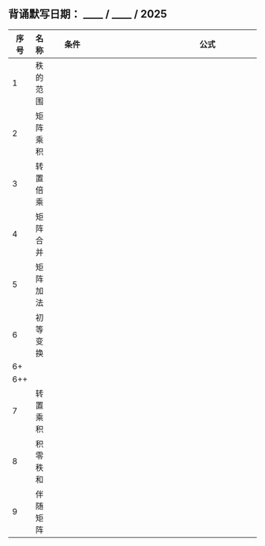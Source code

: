 ## 背诵默写日期： \_\_\_\_ / \_\_\_\_ / 2025


| 序号  | 名称   | 条件                     | 公式                                                                                                       |
| --- | ---- | ---------------------- | -------------------------------------------------------------------------------------------------------- |
| 1   | 秩的范围 | $~~~~~~~~~~~~~~~~~~~~$ | $~~~~~~~~~~~~~~~~~~~~~~~~~~~~~~~~~~~~~~~~~~~~~~~~~~$                                                     |
| 2   | 矩阵乘积 |                        | $~~~~~~~~~~~~~~~~~~~~~~~~~~~~~~~~~~~~~~~~~~~~~~~~~~$                                                     |
| 3   | 转置倍乘 |                        | $~~~~~~~~~~~~~~~~~~~~~~~~~~~~~~~~~~~~~~~~~~~~~~~~~~$                                                     |
| 4   | 矩阵合并 |                        | $~~~~~~~~~~~~~~~~~~~~~~~~~~~~~~~~~~~~~~~~~~~~~~~~~~$                                                     |
| 5   | 矩阵加法 |                        | $~~~~~~~~~~~~~~~~~~~~~~~~~~~~~~~~~~~~~~~~~~~~~~~~~~$                                                     |
| 6   | 初等变换 |                        | $~~~~~~~~~~~~~~~~~~~~~~~~~~~~~~~~~~~~~~~~~~~~~~~~~~$$~~~~~~~~~~~~~~~~~~~~~~~~~~~~~~~~~~~~~~~~~~~~~~~~~~$ |
| 6+  |      |                        | $~~~~~~~~~~~~~~~~~~~~~~~~~~~~~~~~~~~~~~~~~~~~~~~~~~$                                                     |
| 6++ |      |                        | $~~~~~~~~~~~~~~~~~~~~~~~~~~~~~~~~~~~~~~~~~~~~~~~~~~$                                                     |
| 7   | 转置乘积 |                        | $~~~~~~~~~~~~~~~~~~~~~~~~~~~~~~~~~~~~~~~~~~~~~~~~~~$                                                     |
| 8   | 积零秩和 |                        | $~~~~~~~~~~~~~~~~~~~~~~~~~~~~~~~~~~~~~~~~~~~~~~~~~~$                                                     |
| 9   | 伴随矩阵 |                        | $~~~~~~~~~~~~~~~~~~~~~~~~~~~~~~~~~~~~~~~~~~~~~~~~~~$<br><br><br>                                         |

